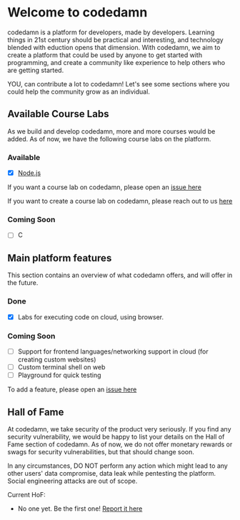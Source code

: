 # Welcome to codedamn

codedamn is a platform for developers, made by developers. Learning things in 21st century should be practical and interesting, and technology blended with eduction opens that dimension. With codedamn, we aim to create a platform that could be used by anyone to get started with programming, and create a community like experience to help others who are getting started.

YOU, can contribute a lot to codedamn! Let's see some sections where you could help the community grow as an individual.

## Available Course Labs

As we build and develop codedamn, more and more courses would be added. As of now, we have the following course labs on the platform.

### Available

-   [x] [Node.js](https://codedamn.com/practice/nodejs)

If you want a course lab on codedamn, please open an [issue here](https://github.com/codedamn/codedamn/issues)

If you want to create a course lab on codedamn, please reach out to us [here](https://codedamn.com/feedback)

### Coming Soon

-   [ ] C

## Main platform features

This section contains an overview of what codedamn offers, and will offer in the future.

### Done

-   [x] Labs for executing code on cloud, using browser.

### Coming Soon

-   [ ] Support for frontend languages/networking support in cloud (for creating custom websites)
-   [ ] Custom terminal shell on web
-   [ ] Playground for quick testing

To add a feature, please open an [issue here](https://github.com/codedamn/codedamn/issues)

## Hall of Fame

At codedamn, we take security of the product very seriously. If you find any security vulnerability, we would be happy to list your details on the Hall of Fame section of codedamn. As of now, we do not offer monetary rewards or swags for security vulnerabilities, but that should change soon.

In any circumstances, DO NOT perform any action which might lead to any other users' data compromise, data leak while pentesting the platform. Social engineering attacks are out of scope.

Current HoF:

-   No one yet. Be the first one! [Report it here](https://codedamn.com/feedback)
